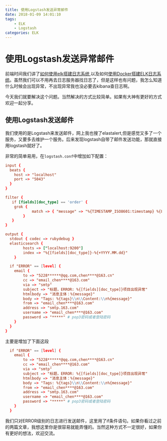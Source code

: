 ```yaml
---
title: 使用Logstash发送异常邮件
date: 2018-01-09 14:01:10
tags:
    - ELK
    - Logstash
categories: ELK
---
```


# 使用Logstash发送异常邮件

前端时间我们讲了[如何使用elk搭建日志系统](http://chenzhijun.me/2017/12/12/elasticsearch-logstash-kibana-part/),以及如何[使用Docker搭建ELK日志系统](http://chenzhijun.me/2017/12/27/elk-docker/)。虽然我们可以不用再去日志服务器找日志了，但是这样也有问题，我怎么知道什么时候会出现异常，不出现异常我也没必要去kibana查日志啊。

今天我们就要解决这个问题。当然解决的方式比较简单。如果有大神有更好的方式欢迎一起分享。

## 使用Logstash发送邮件

我们使用的是Logstash来发送邮件，网上我也搜了elastalert,但是感觉又多了一个服务，又要多去维护一个服务。后来发现logstash自带了邮件发送功能，那就直接用logstash就好了。

非常的简单易用，在`logstash.conf`中增加如下配置：

```conf
input {
  beats {
    host => "localhost"
    port => "5043"
  }
}

filter {
   if [fields][doc_type] == 'order' {
    grok {
			match => { "message" => "%{TIMESTAMP_ISO8601:timestamp} %{LOGLEVEL:level} %{JAVALOGMESSAGE:msg}" }
		}
   }
}

output {
  stdout { codec => rubydebug }
  elasticsearch {
        hosts => ["localhost:9200"]
        index => "%{[fields][doc_type]}-%{+YYYY.MM.dd}"
    }

  if "ERROR" == [level] {
    email {
        to => "5228******@qq.com,chen****@163.cn"
        cc => "email_chen****@163.com"
        via => "smtp"
        subject => "标题，ERROR: %{[fields][doc_type]}项目出现异常"
        htmlbody => "消息主体：%{message}"
        body => "Tags: %{tags}\\n\\Content:\\n%{message}"
        from => "email_chen****@163.com"
        address => "smtp.163.com"
        username => "email_chen****@163.com"
        password => "*****" # pop3密码或者登陆密码
    }
  }
}
```

主要是增加了下面这段

```conf
  if "ERROR" == [level] {
    email {
        to => "5228******@qq.com,chen****@163.cn"
        cc => "email_chen****@163.com"
        via => "smtp"
        subject => "标题，ERROR: %{[fields][doc_type]}项目出现异常"
        htmlbody => "消息主体：%{message}"
        body => "Tags: %{tags}\\n\\Content:\\n%{message}"
        from => "email_chen****@163.com"
        address => "smtp.163.com"
        username => "email_chen****@163.com"
        password => "*****" # pop3密码或者登陆密码
    }
  }
```

我们只对ERROR级别的日志进行发送邮件，这里用了if条件语句。如果你看过之前的两篇文章，我想这里你是很容易就能弄懂的。当然这种方式不一定很好，如果你有更好的想法，欢迎交流。